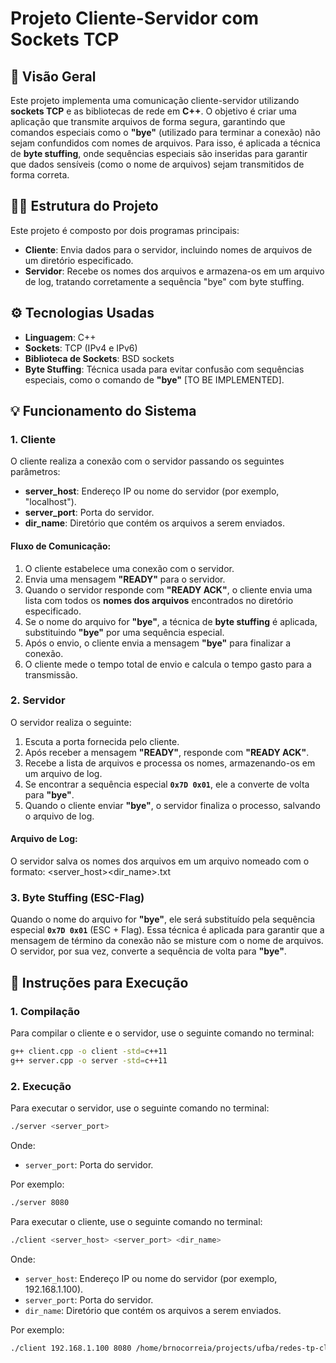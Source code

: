 # **Projeto Cliente-Servidor com Sockets TCP**

## 📖 **Visão Geral**

Este projeto implementa uma comunicação cliente-servidor utilizando **sockets TCP** e as bibliotecas de rede em **C++**. O objetivo é criar uma aplicação que transmite arquivos de forma segura, garantindo que comandos especiais como o **"bye"** (utilizado para terminar a conexão) não sejam confundidos com nomes de arquivos. Para isso, é aplicada a técnica de **byte stuffing**, onde sequências especiais são inseridas para garantir que dados sensíveis (como o nome de arquivos) sejam transmitidos de forma correta.

## 🧑‍💻 **Estrutura do Projeto**

Este projeto é composto por dois programas principais:

- **Cliente**: Envia dados para o servidor, incluindo nomes de arquivos de um diretório especificado.
- **Servidor**: Recebe os nomes dos arquivos e armazena-os em um arquivo de log, tratando corretamente a sequência "bye" com byte stuffing.

## ⚙️ **Tecnologias Usadas**

- **Linguagem**: C++
- **Sockets**: TCP (IPv4 e IPv6)
- **Biblioteca de Sockets**: BSD sockets
- **Byte Stuffing**: Técnica usada para evitar confusão com sequências especiais, como o comando de **"bye"** [TO BE IMPLEMENTED].

## 💡 **Funcionamento do Sistema**

### 1. **Cliente**

O cliente realiza a conexão com o servidor passando os seguintes parâmetros:

- **server_host**: Endereço IP ou nome do servidor (por exemplo, "localhost").
- **server_port**: Porta do servidor.
- **dir_name**: Diretório que contém os arquivos a serem enviados.

#### Fluxo de Comunicação:

1. O cliente estabelece uma conexão com o servidor.
2. Envia uma mensagem **"READY"** para o servidor.
3. Quando o servidor responde com **"READY ACK"**, o cliente envia uma lista com todos os **nomes dos arquivos** encontrados no diretório especificado.
4. Se o nome do arquivo for **"bye"**, a técnica de **byte stuffing** é aplicada, substituindo **"bye"** por uma sequência especial.
5. Após o envio, o cliente envia a mensagem **"bye"** para finalizar a conexão.
6. O cliente mede o tempo total de envio e calcula o tempo gasto para a transmissão.

### 2. **Servidor**

O servidor realiza o seguinte:

1. Escuta a porta fornecida pelo cliente.
2. Após receber a mensagem **"READY"**, responde com **"READY ACK"**.
3. Recebe a lista de arquivos e processa os nomes, armazenando-os em um arquivo de log.
4. Se encontrar a sequência especial **`0x7D 0x01`**, ele a converte de volta para **"bye"**.
5. Quando o cliente enviar **"bye"**, o servidor finaliza o processo, salvando o arquivo de log.

#### **Arquivo de Log**:

O servidor salva os nomes dos arquivos em um arquivo nomeado com o formato: <server_host><dir_name>.txt

### 3. **Byte Stuffing (ESC-Flag)**

Quando o nome do arquivo for **"bye"**, ele será substituído pela sequência especial **`0x7D 0x01`** (ESC + Flag). Essa técnica é aplicada para garantir que a mensagem de término da conexão não se misture com o nome de arquivos. O servidor, por sua vez, converte a sequência de volta para **"bye"**.

## 🚀 **Instruções para Execução**

### **1. Compilação**

Para compilar o cliente e o servidor, use o seguinte comando no terminal:

```bash
g++ client.cpp -o client -std=c++11
g++ server.cpp -o server -std=c++11
```

### 2. **Execução**

Para executar o servidor, use o seguinte comando no terminal:

```bash
./server <server_port>
```

Onde:

- `server_port`: Porta do servidor.

Por exemplo:

```bash
./server 8080
```

Para executar o cliente, use o seguinte comando no terminal:

```bash
./client <server_host> <server_port> <dir_name>
```

Onde:

- `server_host`: Endereço IP ou nome do servidor (por exemplo, 192.168.1.100).
- `server_port`: Porta do servidor.
- `dir_name`: Diretório que contém os arquivos a serem enviados.

Por exemplo:

```bash
./client 192.168.1.100 8080 /home/brnocorreia/projects/ufba/redes-tp-cloud
```
